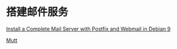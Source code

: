 # 搭建邮件服务

[Install a Complete Mail Server with Postfix and Webmail in Debian 9](https://www.tecmint.com/install-postfix-mail-server-with-webmail-in-debian/)

[Mutt](https://wiki.debian.org/Mutt)